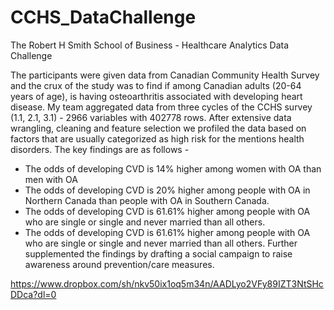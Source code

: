 # CCHS_DataChallenge

The Robert H Smith School of Business - Healthcare Analytics Data Challenge

The participants were given data from Canadian Community Health Survey and the crux of the study was to find if among Canadian adults (20-64 years of age), is having osteoarthritis associated with developing heart disease. My team aggregated data from three cycles of the CCHS survey (1.1, 2.1, 3.1) - 2966 variables with 402778 rows. After extensive data wrangling, cleaning and feature selection we profiled the data based on factors that are usually categorized  as high risk for the mentions health disorders. The key findings are as follows - 
- The odds of developing CVD is 14% higher among women with OA than men with OA
- The odds of developing CVD is 20% higher among people with OA in Northern Canada than people with OA in Southern Canada.
- The odds of developing CVD is 61.61% higher among people with OA who are single or single and never married than all others.
- The odds of developing CVD is 61.61% higher among people with OA who are single or single and never married than all others.
Further supplemented the findings by drafting a social campaign to raise awareness around prevention/care measures.


https://www.dropbox.com/sh/nkv50ix1oq5m34n/AADLyo2VFy89IZT3NtSHcDDca?dl=0
